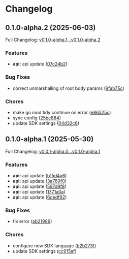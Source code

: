 # Changelog

## 0.1.0-alpha.2 (2025-06-03)

Full Changelog: [v0.1.0-alpha.1...v0.1.0-alpha.2](https://github.com/babelcloud/gbox-sdk-go/compare/v0.1.0-alpha.1...v0.1.0-alpha.2)

### Features

* **api:** api update ([07c24b2](https://github.com/babelcloud/gbox-sdk-go/commit/07c24b284e4648bdff11749d41514ac98570d906))


### Bug Fixes

* correct unmarshalling of root body params ([9fab75c](https://github.com/babelcloud/gbox-sdk-go/commit/9fab75cbc85a7135f0f649ab7f4b35ad97005719))


### Chores

* make go mod tidy continue on error ([e86525c](https://github.com/babelcloud/gbox-sdk-go/commit/e86525cc16de2ee283e983ab01d83ac57e259686))
* sync config ([25bc884](https://github.com/babelcloud/gbox-sdk-go/commit/25bc8849e147dd2de34186349a0e5f6659de6927))
* update SDK settings ([04d32c6](https://github.com/babelcloud/gbox-sdk-go/commit/04d32c664148fda4db54cbec8220a0e27d72ae8b))

## 0.1.0-alpha.1 (2025-05-30)

Full Changelog: [v0.0.1-alpha.0...v0.1.0-alpha.1](https://github.com/babelcloud/gbox-sdk-go/compare/v0.0.1-alpha.0...v0.1.0-alpha.1)

### Features

* **api:** api update ([b15d4a6](https://github.com/babelcloud/gbox-sdk-go/commit/b15d4a698769795d24d7d074e8a8647ecf2fcce6))
* **api:** api update ([3a789f0](https://github.com/babelcloud/gbox-sdk-go/commit/3a789f012a6b16a5c2c881d15ac50e2d5379bd8d))
* **api:** api update ([597d9f8](https://github.com/babelcloud/gbox-sdk-go/commit/597d9f8ddefc039fdcd7926f798950cda88c86aa))
* **api:** api update ([1771a0a](https://github.com/babelcloud/gbox-sdk-go/commit/1771a0a1230ecacec5f202a5a28cc823a3c6ac81))
* **api:** api update ([6dedf92](https://github.com/babelcloud/gbox-sdk-go/commit/6dedf92948fb4388a3af133a575a7517461b59d9))


### Bug Fixes

* fix error ([ab21986](https://github.com/babelcloud/gbox-sdk-go/commit/ab21986ed1f57d42f09a139bcc9d59cdd3c7b0f3))


### Chores

* configure new SDK language ([b2b273f](https://github.com/babelcloud/gbox-sdk-go/commit/b2b273f17e939489fb4ff02c6dce18dc8c6156e9))
* update SDK settings ([cc915af](https://github.com/babelcloud/gbox-sdk-go/commit/cc915afd96ebe0dcd48ef913ea253cba408f1360))
